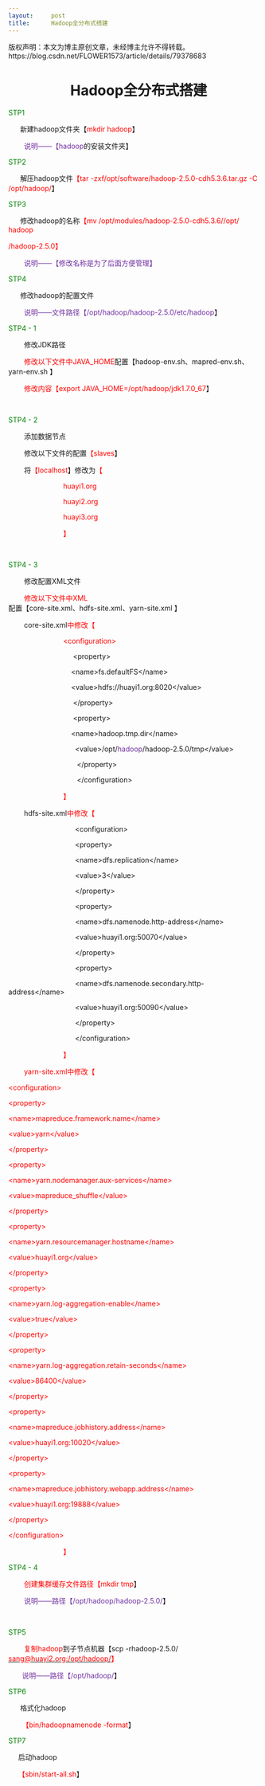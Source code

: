 ```yaml
---
layout:     post
title:      Hadoop全分布式搭建
---
```

<div id="article_content" class="article_content clearfix csdn-tracking-statistics" data-pid="blog" data-mod="popu_307" data-dsm="post">
								<div class="article-copyright">
					版权声明：本文为博主原创文章，未经博主允许不得转载。					https://blog.csdn.net/FLOWER1573/article/details/79378683				</div>
								            <link rel="stylesheet" href="https://csdnimg.cn/release/phoenix/template/css/ck_htmledit_views-f76675cdea.css">
						<div class="htmledit_views" id="content_views">
                <h1 align="center"></h1><h1 align="center">   Hadoop全分布式搭建</h1><p align="left"><span style="color:#008000;">STP1</span></p><p align="left">      新建hadoop文件夹【<span style="color:#FF0000;">mkdir hadoop</span>】</p><p align="left">       <span style="color:#7030A0;"> </span><span style="color:#7030A0;">说明——【hadoop</span>的安装文件夹】</p><p align="left"><span style="color:#008000;">STP2</span></p><p align="left">      解压hadoop文件<span style="color:#FF0000;">【tar -zxf/opt/software/hadoop-2.5.0-cdh5.3.6.tar.gz -C /opt/hadoop/</span>】</p><p align="left"><span style="color:#008000;">STP3</span></p><p align="left"><span style="color:#008000;">      </span>修改hadoop的名称<span style="color:#FF0000;">【mv /opt/modules/hadoop-2.5.0-cdh5.3.6//opt/ hadoop</span></p><p align="left"><span style="color:#FF0000;">/hadoop-2.5.0</span><span style="color:#FF0000;">】</span></p><p align="left">        <span style="color:#7030A0;">说明——【修改名称是为了后面方便管理】</span></p><p align="left"><span style="color:#008000;">STP4</span></p><p align="left"><span style="color:#008000;">   </span>   修改hadoop的配置文件</p><p align="left"><span style="color:#7030A0;">        </span><span style="color:#7030A0;">说明——文件路径【/opt/<span style="color:#FF0000;"><span style="color:#7030A0;">hadoop</span></span>/hadoop-2.5.0/etc/hadoop</span>】</p><p align="left"><span style="color:#008000;">STP4 - 1</span></p><p align="left"><span style="color:#008000;">        </span>修改JDK路径</p><p align="left"><span style="color:#008000;">        </span><span style="color:#FF0000;">修改以下文件中JAVA_HOME</span>配置【hadoop-env.sh、mapred-env.sh、yarn-env.sh 】</p><p align="left"><span style="color:#FF0000;">        </span><span style="color:#FF0000;">修改内容【export JAVA_HOME=/opt/hadoop/jdk1.7.0_67</span>】</p><p align="left"><span style="color:#008000;">        </span></p><p align="left"><span style="color:#008000;">STP4 - 2</span></p><p align="left"><span style="color:#008000;">        </span>添加数据节点</p><p align="left">        修改以下文件的配置<span style="color:#FF0000;">【slaves</span>】</p><p align="left">        将<span style="color:#FF0000;">【localhost</span>】修改为<span style="color:#FF0000;">【 </span></p><p align="left">                            <span style="color:#FF0000;">huayi1.org</span></p><p align="left"><span style="color:#FF0000;">                            </span><span style="color:#FF0000;">huayi2.org</span></p><p align="left"><span style="color:#FF0000;">                            </span><span style="color:#FF0000;"></span><span style="color:#FF0000;">huayi3.org</span></p><p align="left">                           <span style="color:#FF0000;"> </span><span style="color:#FF0000;">】</span></p><p align="left"><span style="color:#FF0000;"> </span></p><p align="left"><span style="color:#008000;">STP4 - 3</span></p><p align="left"><span style="color:#008000;">        </span>修改配置XML文件</p><p align="left">        <span style="color:#FF0000;">修改以下文件中XML</span>配置【core-site.xml、hdfs-site.xml、yarn-site.xml 】</p><p align="left"><span style="color:#FF0000;">        </span>core-site.xml<span style="color:#FF0000;">中修改【</span></p><p align="left"><span style="color:#FF0000;">                            </span><span style="color:#FF0000;">&lt;configuration&gt;</span></p><p align="left"><span style="color:#FF0000;">     </span>                            &lt;property&gt;</p><p align="left"><span style="color:#FF0000;">         </span>                       &lt;name&gt;fs.defaultFS&lt;/name&gt;</p><p align="left"><span style="color:#FF0000;">         </span>                       &lt;value&gt;hdfs://huayi1.org:8020&lt;/value&gt;</p><p align="left"><span style="color:#FF0000;">     </span>                            &lt;/property&gt;</p><p align="left"><span style="color:#FF0000;">     </span>                            &lt;property&gt;</p><p align="left"><span style="color:#FF0000;">         </span>                       &lt;name&gt;hadoop.tmp.dir&lt;/name&gt;</p><p align="left"><span style="color:#FF0000;">         </span>                         &lt;value&gt;/opt/<span style="color:#7030A0;">hadoop</span>/hadoop-2.5.0/tmp&lt;/value&gt;</p><p align="left"><span style="color:#FF0000;">     </span>                              &lt;/property&gt;</p><p align="left"><span style="color:#FF0000;">                                 </span>  &lt;/configuration&gt;</p><p align="left"><span style="color:#FF0000;">                            </span><span style="color:#FF0000;">】</span></p><p align="left"><span style="color:#FF0000;">       </span> hdfs-site.xml<span style="color:#FF0000;">中修改【</span></p><p align="left"><span style="color:#FF0000;">                                 </span> &lt;configuration&gt;</p><p align="left"><span style="color:#FF0000;">                                 </span> &lt;property&gt;</p><p align="left"><span style="color:#FF0000;">                                 </span> &lt;name&gt;dfs.replication&lt;/name&gt;</p><p align="left"><span style="color:#FF0000;">                                 </span> &lt;value&gt;3&lt;/value&gt;</p><p align="left"><span style="color:#FF0000;">                                 </span> &lt;/property&gt;</p><p align="left"><span style="color:#FF0000;">                   </span>               &lt;property&gt;</p><p align="left"><span style="color:#FF0000;">                                 </span> &lt;name&gt;dfs.namenode.http-address&lt;/name&gt;</p><p align="left"><span style="color:#FF0000;">                                 </span> &lt;value&gt;huayi1.org:50070&lt;/value&gt;</p><p align="left"><span style="color:#FF0000;">                                 </span> &lt;/property&gt;</p><p align="left"><span style="color:#FF0000;">                                 </span> &lt;property&gt;</p><p align="left"><span style="color:#FF0000;">                                 </span> &lt;name&gt;dfs.namenode.secondary.http-address&lt;/name&gt;</p><p align="left"><span style="color:#FF0000;">                                 </span> &lt;value&gt;huayi1.org:50090&lt;/value&gt;</p><p align="left"><span style="color:#FF0000;">                                 </span> &lt;/property&gt;</p><p align="left"><span style="color:#FF0000;">                                 </span> &lt;/configuration&gt;</p><p align="left"><span style="color:#FF0000;">                            </span><span style="color:#FF0000;">】</span></p><p align="left"><span style="color:#7030A0;">    </span>    <span style="color:#FF0000;">yarn-site.xml</span><span style="color:#FF0000;">中修改【</span></p><p align="left"><span style="color:#FF0000;">&lt;configuration&gt;</span></p><p align="left"><span style="color:#FF0000;">&lt;property&gt;</span></p><p align="left"><span style="color:#FF0000;">&lt;name&gt;mapreduce.framework.name&lt;/name&gt;</span></p><p align="left"><span style="color:#FF0000;">&lt;value&gt;yarn&lt;/value&gt;</span></p><p align="left"><span style="color:#FF0000;">&lt;/property&gt;</span></p><p align="left"><span style="color:#FF0000;">&lt;property&gt;</span></p><p align="left"><span style="color:#FF0000;">&lt;name&gt;yarn.nodemanager.aux-services&lt;/name&gt;</span></p><p align="left"><span style="color:#FF0000;">&lt;value&gt;mapreduce_shuffle&lt;/value&gt;</span></p><p align="left"><span style="color:#FF0000;">&lt;/property&gt;</span></p><p align="left"><span style="color:#FF0000;">&lt;property&gt;</span></p><p align="left"><span style="color:#FF0000;">&lt;name&gt;yarn.resourcemanager.hostname&lt;/name&gt;</span></p><p align="left"><span style="color:#FF0000;">&lt;value&gt;huayi1.org&lt;/value&gt;</span></p><p align="left"><span style="color:#FF0000;">&lt;/property&gt;</span></p><p align="left"><span style="color:#FF0000;">&lt;property&gt;</span></p><p align="left"><span style="color:#FF0000;">&lt;name&gt;yarn.log-aggregation-enable&lt;/name&gt;</span></p><p align="left"><span style="color:#FF0000;">&lt;value&gt;true&lt;/value&gt;</span></p><p align="left"><span style="color:#FF0000;">&lt;/property&gt;</span></p><p align="left"><span style="color:#FF0000;">&lt;property&gt;</span></p><p align="left"><span style="color:#FF0000;">&lt;name&gt;yarn.log-aggregation.retain-seconds&lt;/name&gt;</span></p><p align="left"><span style="color:#FF0000;">&lt;value&gt;86400&lt;/value&gt;</span></p><p align="left"><span style="color:#FF0000;">&lt;/property&gt;</span></p><p align="left"><span style="color:#FF0000;">&lt;property&gt;</span></p><p align="left"><span style="color:#FF0000;">&lt;name&gt;mapreduce.jobhistory.address&lt;/name&gt;</span></p><p align="left"><span style="color:#FF0000;">&lt;value&gt;huayi1.org:10020&lt;/value&gt;</span></p><p align="left"><span style="color:#FF0000;">&lt;/property&gt;</span></p><p align="left"><span style="color:#FF0000;">&lt;property&gt;</span></p><p align="left"><span style="color:#FF0000;">&lt;name&gt;mapreduce.jobhistory.webapp.address&lt;/name&gt;</span></p><p align="left"><span style="color:#FF0000;">&lt;value&gt;<span style="color:#FF0000;">huayi1.org</span>:19888&lt;/value&gt;</span></p><p align="left"><span style="color:#FF0000;">&lt;/property&gt;</span></p><p align="left"><span style="color:#FF0000;">&lt;/configuration&gt;</span></p><p align="left"><span style="color:#FF0000;">                    </span>        <span style="color:#FF0000;">】</span></p><p align="left"><span style="color:#008000;">STP4 - 4</span></p><p align="left"><span style="color:#008000;">        </span><span style="color:#FF0000;">创建集群缓存文件路径【mkdir tmp</span>】</p><p align="left"><span style="color:#7030A0;">        </span><span style="color:#7030A0;">说明——路径【/opt/<span style="color:#7030A0;">hadoop</span>/hadoop-2.5.0/</span>】</p><p align="left"><span style="color:#008000;"> </span></p><p align="left"><span style="color:#008000;">STP5</span></p><p align="left"><span style="color:#FF0000;">        </span><span style="color:#FF0000;">复制hadoop</span>到子节点机器【scp -rhadoop-2.5.0/ <a href="mailto:glm@bigdata03.com:/opt/modules/" rel="nofollow"><span style="color:#FF0000;">sang@<span style="color:#FF0000;">huayi2.org</span>:/opt/hadoop/</span></a><span style="color:#FF0000;">】</span></p><p align="left"><span style="color:#7030A0;">    </span>   <span style="color:#7030A0;">说明——路径【/opt/<span style="color:#7030A0;">hadoop</span>/</span>】</p><p align="left"><span style="color:#008000;">STP6</span></p><p align="left"><span style="color:#008000;">      </span>格式化hadoop</p><p align="left"><span style="color:#008000;">   </span><span style="color:#FF0000;">    </span><span style="color:#FF0000;">【bin/hadoopnamenode -format</span>】</p><p align="left"><span style="color:#008000;">STP7</span></p><p align="left"><span style="color:#008000;">     </span>启动hadoop</p><p align="left"><span style="color:#008000;">     </span><span style="color:#FF0000;">【sbin/start-all.sh</span>】</p><p align="left"><span style="color:#FF0000;"> </span></p><p align="left"> </p><br><p></p><div align="left"><br></div>            </div>
                </div>
